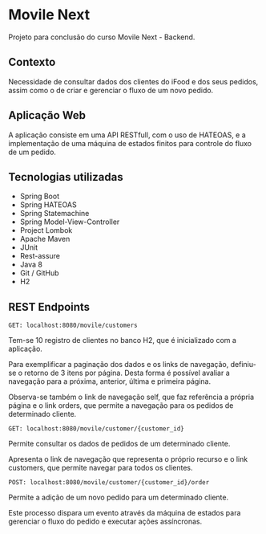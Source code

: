 # Movile Next

Projeto para conclusão do curso Movile Next - Backend.

## Contexto

Necessidade de consultar dados dos clientes do iFood e dos seus pedidos, assim como o de criar e gerenciar o fluxo de um novo pedido. 

## Aplicação Web

A aplicação consiste em uma API RESTfull, com o uso de HATEOAS, 
e a implementação de uma máquina de estados finitos para controle do fluxo de um pedido.

## Tecnologias utilizadas

* Spring Boot
* Spring HATEOAS
* Spring Statemachine
* Spring Model-View-Controller
* Project Lombok
* Apache Maven
* JUnit
* Rest-assure
* Java 8
* Git / GitHub
* H2

## REST Endpoints

	GET: localhost:8080/movile/customers

Tem-se 10 registro de clientes no banco H2, que é inicializado com a aplicação.
 
Para exemplificar a paginação dos dados e os links de navegação, definiu-se o retorno de 3 itens por página. 
Desta forma é possível avaliar a navegação para a próxima, anterior, última e primeira página.

Observa-se também o link de navegação self, que faz referência a própria página e o link orders, que 
permite a navegação para os pedidos de determinado cliente. 

	GET: localhost:8080/movile/customer/{customer_id}

Permite consultar os dados de pedidos de um determinado cliente. 

Apresenta o link de navegação que representa o próprio recurso e o link customers, que permite 
navegar para todos os clientes.

	POST: localhost:8080/movile/customer/{customer_id}/order

 Permite a adição de um novo pedido para um determinado cliente. 
 
 Este processo dispara um evento através da máquina de estados para gerenciar o fluxo do pedido e executar ações assíncronas.















   



